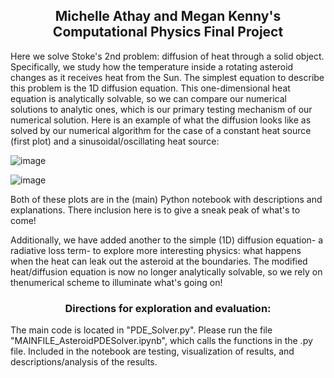 ## <center> Michelle Athay and Megan Kenny's Computational Physics Final Project


  Here we solve Stoke's 2nd problem: diffusion of heat through a solid object. Specifically, we study how the temperature inside a rotating asteroid changes as it receives heat from the Sun. The simplest equation to describe this problem is the 1D diffusion equation. This one-dimensional heat equation is analytically solvable, so we can compare our numerical solutions to analytic ones, which is our primary testing mechanism of our numerical solution. Here is an example of what the diffusion looks like as solved by our numerical algorithm for the case of a constant heat source (first plot) and a sinusoidal/oscillating heat source:
  
![image](https://user-images.githubusercontent.com/70778637/166294874-61ad4117-47a4-4f6d-abae-6b5961690ca2.png)
  
![image](https://user-images.githubusercontent.com/70778637/166294930-83f7743b-69b5-418a-9344-8d7a100dfb9c.png)

Both of these plots are in the (main) Python notebook with descriptions and explanations. There inclusion here is to give a sneak peak of what's to come!
  
Additionally, we have added another to the simple (1D) diffusion equation- a radiative loss term- to explore more interesting physics: what happens when the heat can leak out the asteroid at the boundaries. The modified heat/diffusion equation is now no longer analytically solvable, so we rely on thenumerical scheme to illuminate what's going on! 
  
### <center> Directions for exploration and evaluation:
  
  The main code is located in "PDE_Solver.py". Please run the file "MAINFILE_AsteroidPDESolver.ipynb", which calls the functions in the .py file. Included in the notebook are testing, visualization of results, and descriptions/analysis of the results.

